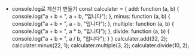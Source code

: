 - console.log로 계산기 만들기 
const calculater = {
    add: function (a, b) {
        console.log("a + b = ", a + b, "입니다");
    },
    minus: function (a, b) {
        console.log("a + b = ", a - b, "입니다");
    },
    multiple: function (a, b) {
        console.log("a + b = ", a * b, "입니다");
    },
    divide: function (a, b) {
        console.log("a + b = ", a / b, "입니다");
    }
}
calculater.add(32, 2);
calculater.minus(22, 1);
calculater.multiple(3, 2);
calculater.divide(10, 2);
